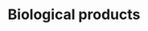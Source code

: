 ---
title: Biological products
longTitle: 'Biological products'
tags:
- gccommon
french:
- "[[Produit biologique]]"
---